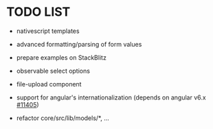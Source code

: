 # TODO LIST

* nativescript templates
* advanced formatting/parsing of form values
* prepare examples on StackBlitz
* observable select options
* file-upload component
* support for angular's internationalization
  (depends on angular v6.x [#11405](https://github.com/angular/angular/issues/11405))

* refactor core/src/lib/models/*, ...
